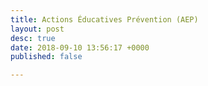 ```yaml
---
title: Actions Éducatives Prévention (AEP)
layout: post
desc: true
date: 2018-09-10 13:56:17 +0000
published: false

---
```


